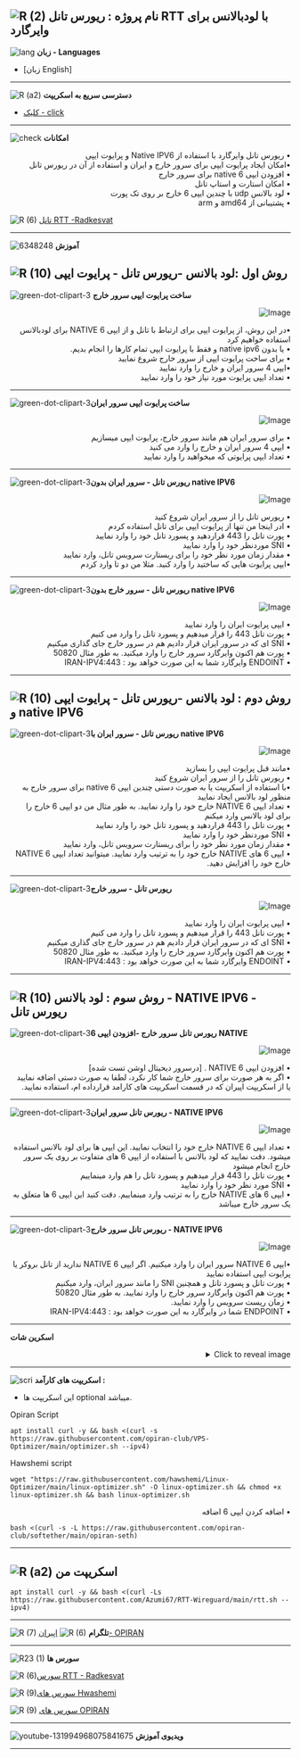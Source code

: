 ![R (2)](https://github.com/Azumi67/PrivateIP-Tunnel/assets/119934376/a064577c-9302-4f43-b3bf-3d4f84245a6f)
نام پروژه : ریورس تانل RTT با لودبالانس برای وایرگارد
---------------------------------------------------------------
![lang](https://github.com/Azumi67/PrivateIP-Tunnel/assets/119934376/627ecb66-0445-4c15-b2a0-59e02c7f7e09)
**زبان - Languages**

- [زبان English]
------------------------
![R (a2)](https://github.com/Azumi67/RTT-Wireguard/assets/119934376/3f64bfa8-3785-4a0b-beba-366b3cb73719)
**دسترسی سریع به اسکریپت**


- [کلیک - click](https://github.com/Azumi67/6TO4-PrivateIP/blob/main/README.md#%D8%A7%D8%B3%DA%A9%D8%B1%DB%8C%D9%BE%D8%AA-%D9%85%D9%86)
------------------------
![check](https://github.com/Azumi67/PrivateIP-Tunnel/assets/119934376/13de8d36-dcfe-498b-9d99-440049c0cf14)
**امکانات**
 <div dir="rtl">&bull; ریورس تانل وایرگارد با استفاده از Native IPV6 و پرایوت ایپی</div>
 <div dir="rtl">&bull;امکان ایجاد پرایوت ایپی برای سرور خارج و ایران و استفاده از آن در ریورس تانل</div>
 <div dir="rtl">&bull; افزودن ایپی 6 native برای سرور خارج</div>
 <div dir="rtl">&bull; امکان استارت و استاپ تانل</div>
 <div dir="rtl">&bull; لود بالانس udp با چندین ایپی 6 خارج بر روی تک پورت</div>
 <div dir="rtl">&bull; پشتیبانی از amd64 و arm </div>
 

 ![R (6)](https://github.com/Azumi67/RTT-Wireguard/assets/119934376/6ff6f48d-4677-4cee-b138-db51d19fce79)  [تانل RTT -Radkesvat](https://github.com/radkesvat)

 
 ------------------------------------------------------
  
  ![6348248](https://github.com/Azumi67/PrivateIP-Tunnel/assets/119934376/398f8b07-65be-472e-9821-631f7b70f783)
**آموزش**

 

![R (10)](https://github.com/Azumi67/RTT-Wireguard/assets/119934376/343b2a41-6141-4a46-8910-08ce7d9256f5)
روش اول :لود بالانس -ریورس تانل - پرایوت ایپی
---------------------------------------

![green-dot-clipart-3](https://github.com/Azumi67/6TO4-PrivateIP/assets/119934376/902a2efa-f48f-4048-bc2a-5be12143bef3) **ساخت پرایوت ایپی سرور خارج**

 

 <p align="right">
  <img src="https://github.com/Azumi67/RTT-Wireguard/assets/119934376/bd974599-9dde-4377-9c06-480ebd7533ff" alt="Image" />
</p>

 <div dir="rtl">&bull;در این روش، از پرایوت ایپی برای ارتباط با تانل و از ایپی 6 NATIVE برای لودبالانس استفاده خواهیم کرد  </div>
  <div dir="rtl">&bull; یا بدون native ipv6 و فقط با پرایوت ایپی تمام کارها را انجام بدیم.</div>
  <div dir="rtl">&bull; برای ساخت پرایوت ایپی از سرور خارج شروع نمایید</div>
   <div dir="rtl">&bull;ایپی 4 سرور ایران و خارج را وارد نمایید </div>
    <div dir="rtl">&bull; تعداد ایپی پرایوت مورد نیاز خود را وارد نمایید</div>


----------------------


![green-dot-clipart-3](https://github.com/Azumi67/6TO4-PrivateIP/assets/119934376/49000de2-53b6-4c5c-888d-f1f397d77b92)**ساخت پرایوت ایپی سرور ایران**


<p align="right">
  <img src="https://github.com/Azumi67/RTT-Wireguard/assets/119934376/a331964f-acb1-4783-9f56-776b4cda0d74" alt="Image" />
</p>
 <div dir="rtl">&bull; برای سرور ایران هم مانند سرور خارج، پرایوت ایپی میسازیم</div>
 <div dir="rtl">&bull; ایپی 4 سرور ایران و خارج را وارد می کنید</div>
   <div dir="rtl">&bull; تعداد ایپی پرایوتی که میخواهید را وارد نمایید</div>

--------------------------------------

![green-dot-clipart-3](https://github.com/Azumi67/6TO4-PrivateIP/assets/119934376/c14c77ec-dc4e-4c8a-bdc2-4dc4e42a1815)**ریورس تانل - سرور ایران بدون native IPV6**


<p align="right">
  <img src="https://github.com/Azumi67/RTT-Wireguard/assets/119934376/1d04f9c8-2ad5-4d7b-b0af-575b06a4f962" alt="Image" />
</p>
 <div dir="rtl">&bull; ریورس تانل را از سرور ایران شروع کنید</div>
  <div dir="rtl">&bull; ادر اینجا من تنها از پرایوت ایپی برای تانل استفاده کردم</div>
   <div dir="rtl">&bull; پورت تانل را 443 قراردهید و پسورد تانل خود را وارد نمایید</div>
    <div dir="rtl">&bull; SNI موردنظر خود را وارد نمایید</div>
     <div dir="rtl">&bull; مقدار زمان مورد نظر خود را برای ریستارت سرویس تانل، وارد نمایید</div>
       <div dir="rtl">&bull;ایپی پرایوت هایی که ساختید را وارد کنید. مثلا من دو تا وارد کردم</div>


---------------------------------

![green-dot-clipart-3](https://github.com/Azumi67/6TO4-PrivateIP/assets/119934376/2c1ae043-4bc5-4738-b1d4-6951c8fecbdc)**ریورس تانل - سرور خارج بدون native IPV6**


<p align="right">
  <img src="https://github.com/Azumi67/RTT-Wireguard/assets/119934376/b25a73e4-2972-4a80-8eff-5dfebf429f67" alt="Image" />
</p>

<div dir="rtl">&bull; ایپی پرایوت ایران را وارد نمایید</div>
<div dir="rtl">&bull; پورت تانل 443 را قرار میدهیم و پسورد تانل را وارد می کنیم</div>
  <div dir="rtl">&bull; SNI ای که در سرور ایران قرار دادیم هم در سرور خارج جای گذاری میکنیم</div>
   <div dir="rtl">&bull; پورت هم اکنون وایرگارد سرور خارج را وارد میکنید. به طور مثال 50820</div>
      <div dir="rtl">&bull; ENDOINT وایرگارد شما به این صورت خواهد بود : IRAN-IPV4:443</div>

  ---------------------------------
  ![R (10)](https://github.com/Azumi67/RTT-Wireguard/assets/119934376/343b2a41-6141-4a46-8910-08ce7d9256f5)
  **روش دوم : لود بالانس -ریورس تانل - پرایوت ایپی و native IPV6**
  -----------
      
![green-dot-clipart-3](https://github.com/Azumi67/6TO4-PrivateIP/assets/119934376/c14c77ec-dc4e-4c8a-bdc2-4dc4e42a1815)**ریورس تانل - سرور ایران با native IPV6**


<p align="right">
  <img src="https://github.com/Azumi67/RTT-Wireguard/assets/119934376/5ce74f8f-e0ba-496b-a271-217775032194" alt="Image" />
</p>
 <div dir="rtl">&bull;مانند قبل پرایوت ایپی را بسازید</div>
 <div dir="rtl">&bull; ریورس تانل را از سرور ایران شروع کنید</div>
  <div dir="rtl">&bull;با استفاده از اسکریپت یا به صورت دستی چندین ایپی 6 native برای سرور خارج به منظور لود بالانس ایجاد نمایید</div>
  <div dir="rtl">&bull; تعداد ایپی 6 NATIVE خارج خود را وارد نمایید. به طور مثال من دو ایپی 6 خارج را برای لود بالانس وارد میکنم</div>
   <div dir="rtl">&bull; پورت تانل را 443 قراردهید و پسورد تانل خود را وارد نمایید</div>
    <div dir="rtl">&bull; SNI موردنظر خود را وارد نمایید</div>
     <div dir="rtl">&bull; مقدار زمان مورد نظر خود را برای ریستارت سرویس تانل، وارد نمایید</div>
       <div dir="rtl">&bull; ایپی 6 های NATIVE خارج خود را به ترتیب وارد نمایید. میتوانید تعداد ایپی 6 NATIVE خارج خود را افزایش دهید.</div>


---------------------------------

![green-dot-clipart-3](https://github.com/Azumi67/6TO4-PrivateIP/assets/119934376/2c1ae043-4bc5-4738-b1d4-6951c8fecbdc)**ریورس تانل - سرور خارج**



<p align="right">
  <img src="https://github.com/Azumi67/RTT-Wireguard/assets/119934376/6ad68c36-3a08-4f03-ae79-eeecdec681b2" alt="Image" />
</p>

<div dir="rtl">&bull; ایپی پرایوت ایران را وارد نمایید</div>
<div dir="rtl">&bull; پورت تانل 443 را قرار میدهیم و پسورد تانل را وارد می کنیم</div>
  <div dir="rtl">&bull; SNI ای که در سرور ایران قرار دادیم هم در سرور خارج جای گذاری میکنیم</div>
   <div dir="rtl">&bull; پورت هم اکنون وایرگارد سرور خارج را وارد میکنید. به طور مثال 50820</div>
      <div dir="rtl">&bull; ENDOINT وایرگارد شما به این صورت خواهد بود : IRAN-IPV4:443</div>
 
------------------------------------------------------------------------------
![R (10)](https://github.com/Azumi67/RTT-Wireguard/assets/119934376/343b2a41-6141-4a46-8910-08ce7d9256f5)
روش سوم : لود بالانس - NATIVE IPV6 - ریورس تانل
----------------------------
![green-dot-clipart-3](https://github.com/Azumi67/6TO4-PrivateIP/assets/119934376/2c1ae043-4bc5-4738-b1d4-6951c8fecbdc)**ریورس تانل سرور خارج -افزودن ایپی 6 NATIVE**


<p align="right">
  <img src="https://github.com/Azumi67/RTT-Wireguard/assets/119934376/f1fe1c05-d55f-4759-ab56-89ff304d7dac" alt="Image" />
</p>

 <div dir="rtl">&bull; افزودن ایپی 6 NATIVE . [درسرور دیحیتال اوشن تست شده] </div>
  <div dir="rtl">&bull; اگر به هر صورت برای سرور خارج شما کار نکرد، لطفا به صورت دستی اضافه نمایید یا از اسکریپت اپیران که در قسمت اسکریپت های کارامد قرارداده ام، استفاده نمایید.</div>


---------------------------------------------------------------------------

![green-dot-clipart-3](https://github.com/Azumi67/6TO4-PrivateIP/assets/119934376/2e325267-240d-4e20-ba5a-ff408331d5a0)**ریورس تانل سرور ایران - NATIVE IPV6**


  <p align="right">
  <img src="https://github.com/Azumi67/RTT-Wireguard/assets/119934376/5bf16fd6-fd7c-4832-a2b8-18f6490546d1" alt="Image" />
</p>
<div dir="rtl">&bull; تعداد ایپی 6 NATIVE خارج خود را انتخاب نمایید. این ایپی ها برای لود بالانس استفاده میشود. دقت نمایید که لود بالانس با استفاده از ایپی 6 های متفاوت بر روی یک سرور خارج انجام میشود </div>
   <div dir="rtl">&bull; پورت تانل را 443 قرار میدهیم و پسورد تانل را هم وارد مینماییم</div>
    <div dir="rtl">&bull; SNI مورد نظر خود را وارد نمایید</div>
     <div dir="rtl">&bull; ایپی 6 های NATIVE خارج را به ترتیب وارد مینماییم. دقت کنید این ایپی 6 ها متعلق به یک سرور خارج میباشد</div>


-------------------------------
![green-dot-clipart-3](https://github.com/Azumi67/6TO4-PrivateIP/assets/119934376/2e325267-240d-4e20-ba5a-ff408331d5a0)**ریورس تانل سرور خارج - NATIVE IPV6**

  <p align="right">
  <img src="https://github.com/Azumi67/RTT-Wireguard/assets/119934376/008f39d1-15e6-4039-9f44-0afcc3cbd06b" alt="Image" />
</p>
<div dir="rtl">&bull;ایپی 6 NATIVE سرور ایران را وارد میکنیم. اگر ایپی 6 NATIVE ندارید از تانل بروکر یا پرایوت ایپی استفاده نمایید  </div>
   <div dir="rtl">&bull; پورت تانل و پسورد تانل و همچنین SNI را مانند سرور ایران، وارد میکنیم </div>
    <div dir="rtl">&bull; پورت هم اکنون وایرگارد سرور خارج را وارد نمایید. به طور مثال 50820</div>
     <div dir="rtl">&bull; زمان ریست سرویس را وارد نمایید.</div>
     <div dir="rtl">&bull; ENDPOINT شما در وایرگارد به این صورت خواهد بود : IRAN-IPV4:443</div>
    

----------------------------------------------------



**اسکرین شات**
<details>
  <summary align="right">Click to reveal image</summary>
  
  <p align="right">
    <img src="https://github.com/Azumi67/RTT-Wireguard/assets/119934376/53a218e3-3fff-4255-a164-e4c0ddb9b03b" alt="menu screen" />
  </p>
</details>


------------------------------------------
![scri](https://github.com/Azumi67/FRP-V2ray-Loadbalance/assets/119934376/cbfb72ac-eff1-46df-b5e5-a3930a4a6651)
**اسکریپت های کارآمد :**
- این اسکریپت ها optional میباشد.


 
 Opiran Script
```
apt install curl -y && bash <(curl -s https://raw.githubusercontent.com/opiran-club/VPS-Optimizer/main/optimizer.sh --ipv4)
```

Hawshemi script

```
wget "https://raw.githubusercontent.com/hawshemi/Linux-Optimizer/main/linux-optimizer.sh" -O linux-optimizer.sh && chmod +x linux-optimizer.sh && bash linux-optimizer.sh
```

<div dir="rtl">&bull; اضافه کردن ایپی 6 اضافه</div>
 
  
```
bash <(curl -s -L https://raw.githubusercontent.com/opiran-club/softether/main/opiran-seth)
```
-----------------------------------------------------
![R (a2)](https://github.com/Azumi67/PrivateIP-Tunnel/assets/119934376/716fd45e-635c-4796-b8cf-856024e5b2b2)
**اسکریپت من**
----------------


```
apt install curl -y && bash <(curl -Ls https://raw.githubusercontent.com/Azumi67/RTT-Wireguard/main/rtt.sh --ipv4)
```


---------------------------------------------
![R (7)](https://github.com/Azumi67/PrivateIP-Tunnel/assets/119934376/42c09cbb-2690-4343-963a-5deca12218c1)
**تلگرام** 
![R (6)](https://github.com/Azumi67/FRP-V2ray-Loadbalance/assets/119934376/f81bf6e1-cfed-4e24-b944-236f5c0b15d3) [اپیران- OPIRAN](https://github.com/opiran-club)

---------------------------------
![R23 (1)](https://github.com/Azumi67/FRP-V2ray-Loadbalance/assets/119934376/18d12405-d354-48ac-9084-fff98d61d91c)
**سورس ها**

![R (6)](https://github.com/Azumi67/RTT-Wireguard/assets/119934376/773f19ca-a44d-41b2-b5c8-572631361268)[سورس  RTT - Radkesvat](https://github.com/radkesvat)

![R (9)](https://github.com/Azumi67/6TO4-GRE-IPIP-SIT/assets/119934376/4758a7da-ab54-4a0a-a5a6-5f895092f527)[سورس های Hwashemi](https://github.com/hawshemi/Linux-Optimizer)

![R (9)](https://github.com/Azumi67/FRP-V2ray-Loadbalance/assets/119934376/33388f7b-f1ab-4847-9e9b-e8b39d75deaa) [سورس های OPIRAN](https://github.com/opiran-club)


-----------------------------------------------------

![youtube-131994968075841675](https://github.com/Azumi67/FRP-V2ray-Loadbalance/assets/119934376/24202a92-aff2-4079-a6c2-9db14cd0ecd1)
**ویدیوی آموزش**

-----------------------------------------



